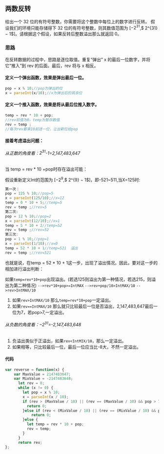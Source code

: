 ## 两数反转

给出一个 32 位的有符号整数，你需要将这个整数中每位上的数字进行反转。
假设我们的环境只能存储得下 32 位的有符号整数，则其数值范围为 [$−2^{31}$,$  2^{31} − 1$]。请根据这个假设，如果反转后整数溢出那么就返回 0。

### 思路
在反转数据的过程中，思路是逐位取值。重复“弹出” x 的最后一位数字，并将它“推入”到 rev 的后面。最后，rev 将与 x 相反。

#### 定义一个弹出函数，效果是弹出最后一位。
```javascript
pop = x % 10;//pop为弹出的位
x = parseInt(x/10);//x为弹出后的其余位
```
#### 定义一个推入函数，效果是将从最后位推入数字。
```javascript
temp = rev * 10 + pop;
//rev初值为0，temp为暂存数值
rev = temp ;
//每次rev都乘10前进一位，让出新位给pop
```
#### 接着考虑溢出问题：

###### 从正数的角度看：$2^{31}$-1=2,147,483,647

当 temp = rev  * 10 +pop时存在溢出可能：

假设重新定义Int的范围为 [$−2^{9}$,$  2^{9} − 1$]，即-521~511,当X=125时:

```javascript
第一次：
pop = 125 % 10;//pop=5
x = parseInt(125/10);//x=12
temp = 0 * 10 + 5;//temp=5
rev = temp ;//rev=5
第二次:
pop = 12 % 10;//pop=2
x = parseInt(12/10);//x=1
temp = 5 * 10 + 2//temp=52
rev = temp ;//rev=52
第三次:
pop = 1 % 10;//pop=1
x = parseInt(1/10);//x=0
temp = 52 * 10 + 1//temp=521  溢出
rev = temp ;//rev=521
```
也就是说，在temp = 52 * 10 + 1这一步，出现了溢出情况。因此，要对这一步的相加进行溢出判断：

如果`temp=rev*10+pop`出现溢出。(若选125则溢出为第一种情况，若选215，则溢出为第二种情况)
        `-->rev*10+pop>=IntMAX`
        `-->rev+pop/10>IntMAX/10` 
        `-->rev>IntMAX/10`

1. 如果`rev>IntMAX/10` 那么`temp=rev*10+pop`一定溢出。
2. 如果`rev==IntMAX/10` 那么就只比较最后一位是否溢出，2,147,483,647最后一位为7，若pop>7,一定溢出。

###### 从负数的角度看：$-2^{31}$=-2,147,483,648

1. 负溢出类似于正溢出，如果`rev<IntMIX/10`，那么一定溢出。
2. 如果相等，只比较最后一位，最后一位应当比-8大，不然一定溢出。


#### 代码


```javascript
var reverse = function(x) {
    var MaxValue = 2147483647;
    var MixValue = -2147483648;
      let rev = 0;
      while (x != 0) {
        let pop = x % 10;
        x = parseInt(x / 10);
        if (rev > (MaxValue / 10) || (rev == (MaxValue / 10) && pop > 7)) {
          return 0;
        }else if (rev < (MixValue / 10) || (rev == (MixValue / 10) && pop < -8)) {
            return 0;
        }else {
          let temp = rev * 10 + pop;
          rev = temp;
        }
      }
      return rev;
};
```